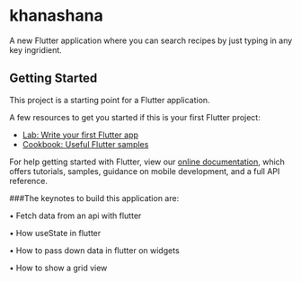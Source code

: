 # khanashana

A new Flutter application where you can search recipes by just typing in any key ingridient.

## Getting Started

This project is a starting point for a Flutter application.

A few resources to get you started if this is your first Flutter project:

- [Lab: Write your first Flutter app](https://flutter.dev/docs/get-started/codelab)
- [Cookbook: Useful Flutter samples](https://flutter.dev/docs/cookbook)

For help getting started with Flutter, view our
[online documentation](https://flutter.dev/docs), which offers tutorials,
samples, guidance on mobile development, and a full API reference.

###The keynotes to build this application are:


• Fetch data from an api with flutter

• How useState in flutter

• How to pass down data in flutter on widgets

• How to show a grid view
